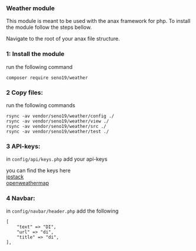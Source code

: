 ### Weather module

This module is meant to be used with the anax framework for php.
To install the module follow the steps bellow. 

Navigate to the root of your anax file structure.

### 1: Install the module

run the following command

`composer require seno19/weather`

### 2 Copy files: 

run the following commands

`rsync -av vendor/seno19/weather/config ./`  
`rsync -av vendor/seno19/weather/view ./`  
`rsync -av vendor/seno19/weather/src ./`  
`rsync -av vendor/seno19/weather/test ./`  

### 3 API-keys:

in `config/api/keys.php` add your api-keys

you can find the keys here  
[ipstack](https://ipstack.com/)  
[openweathermap](https://openweathermap.org/)

### 4 Navbar:

in `config/navbar/header.php` add the following

```
[
    "text" => "DI",
    "url" => "di",
    "title" => "di",
],
```